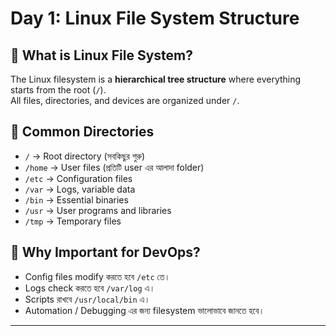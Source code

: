 # Day 1: Linux File System Structure  

## 📌 What is Linux File System?  
The Linux filesystem is a **hierarchical tree structure** where everything starts from the root (`/`).  
All files, directories, and devices are organized under `/`.  

## 📂 Common Directories  
- `/` → Root directory (সবকিছুর শুরু)  
- `/home` → User files (প্রতিটি user এর আলাদা folder)  
- `/etc` → Configuration files  
- `/var` → Logs, variable data  
- `/bin` → Essential binaries  
- `/usr` → User programs and libraries  
- `/tmp` → Temporary files  

## 🎯 Why Important for DevOps?  
- Config files modify করতে হবে `/etc` তে।  
- Logs check করতে হবে `/var/log` এ।  
- Scripts রাখবে `/usr/local/bin` এ।  
- Automation / Debugging এর জন্য filesystem ভালোভাবে জানতে হবে।  

---
